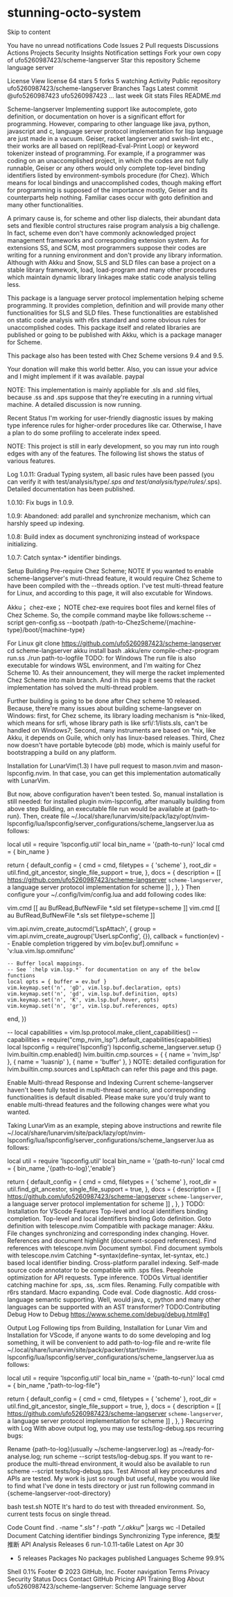 # stunning-octo-system
Skip to content

You have no unread notifications
Code
Issues
2
Pull requests
Discussions
Actions
Projects
Security
Insights
Notification settings
Fork your own copy of ufo5260987423/scheme-langserver
Star this repository
Scheme language server

License
 View license
 64 stars
 5 forks
 5 watching
 Activity
Public repository
ufo5260987423/scheme-langserver
 Branches
 Tags
Latest commit
@ufo5260987423
ufo5260987423
…
last week
Git stats
Files
README.md


Scheme-langserver
Implementing support like autocomplete, goto definition, or documentation on hover is a significant effort for programming. However, comparing to other language like java, python, javascript and c, language server protocol implementation for lisp language are just made in a vacuum. Geiser, racket langserver and swish-lint etc., their works are all based on repl(Read-Eval-Print Loop) or keyword tokenizer instead of programming. For example, if a programmer was coding on an unaccomplished project, in which the codes are not fully runnable, Geiser or any others would only complete top-level binding identifiers listed by environment-symbols procedure (for Chez). Which means for local bindings and unaccomplished codes, though making effort for programming is supposed of the importance mostly, Geiser and its counterparts help nothing. Familiar cases occur with goto definition and many other functionalities.

A primary cause is, for scheme and other lisp dialects, their abundant data sets and flexible control structures raise program analysis a big challenge. In fact, scheme even don't have commonly acknowledged project management frameworks and corresponding extension system. As for extensions SS, and SCM, most programmers suppose their codes are writing for a running environment and don't provide any library information. Although with Akku and Snow, SLS and SLD files can base a project on a stable library framework, load, load-program and many other procedures which maintain dynamic library linkages make static code analysis telling less.

This package is a language server protocol implementation helping scheme programming. It provides completion, definition and will provide many other functionalities for SLS and SLD files. These functionalities are established on static code analysis with r6rs standard and some obvious rules for unaccomplished codes. This package itself and related libraries are published or going to be published with Akku, which is a package manager for Scheme.

This package also has been tested with Chez Scheme versions 9.4 and 9.5.

Your donation will make this world better. Also, you can issue your advice and I might implement if it was available. paypal

NOTE: This implementation is mainly appliable for .sls and .sld files, because .ss and .sps suppose that they're executing in a running virtual machine. A detailed discussion is now running.

Recent Status
I'm working for user-friendly diagnostic issues by making type inference rules for higher-order procedures like car. Otherwise, I have a plan to do some profiling to accelerate index speed.

NOTE: This project is still in early development, so you may run into rough edges with any of the features. The following list shows the status of various features.

Log
1.0.11: Gradual Typing system, all basic rules have been passed (you can verify it with test/analysis/type/*.sps and test/analysis/type/rules/*.sps). Detailed documentation has been published.

1.0.10: Fix bugs in 1.0.9.

1.0.9: Abandoned: add parallel and synchronize mechanism, which can harshly speed up indexing.

1.0.8: Build index as document synchronizing instead of workspace initializing.

1.0.7: Catch syntax-* identifier bindings.

Setup
Building
Pre-require
Chez Scheme;
NOTE If you wanted to enable scheme-langserver's muti-thread feature, it would require Chez Scheme to have been compiled with the --threads option. I've test multi-thread feature for Linux, and according to this page, it will also excutable for Windows.

Akku；
chez-exe；
NOTE chez-exe requires boot files and kernel files of Chez Scheme. So, the compile command maybe like follows:scheme --script gen-config.ss --bootpath /path-to-ChezScheme/{machine-type}/boot/{machine-type}

For Linux
git clone https://github.com/ufo5260987423/scheme-langserver
cd scheme-langserver
akku install
bash .akku/env
compile-chez-program run.ss
./run path-to-logfile
TODO: for Windows
The run file is also executable for windows WSL environment, and I'm waiting for Chez Scheme 10. As their announcement, they will merge the racket implemented Chez Scheme into main branch. And in this page it seems that the racket implementation has solved the multi-thread problem.

Further building is going to be done after Chez scheme 10 released. Because, there're many issues about building scheme-langsever on Windows: first, for Chez scheme, its library loading mechanism is *nix-liked, which means for srfi, whose library path is like srfi/:1/lists.sls, can't be handled on Windows7; Second, many instruments are based on *nix, like Akku, it depends on Guile, which only has linux-based releases. Third, Chez now doesn't have portable bytecode (pb) mode, which is mainly useful for bootstrapping a build on any platform.

Installation for LunarVim(1.3)
I have pull request to mason.nvim and mason-lspconfig.nvim. In that case, you can get this implementation automatically with LunarVim.

But now, above configuration haven't been tested. So, manual installation is still needed: for installed plugin nvim-lspconfig, after manually building from above step Building, an executable file run would be available at {path-to-run}. Then, create file ~/.local/share/lunarvim/site/pack/lazy/opt/nvim-lspconfig/lua/lspconfig/server_configurations/scheme_langserver.lua as follows:

local util = require 'lspconfig.util'
local bin_name = '{path-to-run}'
local cmd = { bin_name }

return {
  default_config = {
    cmd = cmd,
    filetypes = { 'scheme' },
    root_dir = util.find_git_ancestor,
    single_file_support = true,
  },
  docs = {
    description = [[
https://github.com/ufo5260987423/scheme-langserver
`scheme-langserver`, a language server protocol implementation for scheme
]]   ,
  },
}
Then configure your ~/.config/lvim/config.lua and add following codes like:

vim.cmd [[ au BufRead,BufNewFile *.sld set filetype=scheme ]]
vim.cmd [[ au BufRead,BufNewFile *.sls set filetype=scheme ]]

vim.api.nvim_create_autocmd('LspAttach', {
  group = vim.api.nvim_create_augroup('UserLspConfig', {}),
  callback = function(ev)
    -- Enable completion triggered by <c-x><c-o>
    vim.bo[ev.buf].omnifunc = 'v:lua.vim.lsp.omnifunc'

    -- Buffer local mappings.
    -- See `:help vim.lsp.*` for documentation on any of the below functions
    local opts = { buffer = ev.buf }
    vim.keymap.set('n', 'gD', vim.lsp.buf.declaration, opts)
    vim.keymap.set('n', 'gd', vim.lsp.buf.definition, opts)
    vim.keymap.set('n', 'K', vim.lsp.buf.hover, opts)
    vim.keymap.set('n', 'gr', vim.lsp.buf.references, opts)
  end,
})

-- local capabilities = vim.lsp.protocol.make_client_capabilities()
-- capabilities = require("cmp_nvim_lsp").default_capabilities(capabilities)
local lspconfig = require('lspconfig')
lspconfig.scheme_langserver.setup {}
lvim.builtin.cmp.enabled()
lvim.builtin.cmp.sources = {
  { name = 'nvim_lsp' },
  { name = 'luasnip' },
  { name = 'buffer' },
}
NOTE: detailed configuration for lvim.builtin.cmp.sources and LspAttach can refer this page and this page.

Enable Multi-thread Response and Indexing
Current scheme-langserver haven't been fully tested in multi-thread scenario, and corresponding functionalities is default disabled. Please make sure you'd truly want to enable multi-thread features and the following changes were what you wanted.

Taking LunarVim as an example, steping above instructions and rewrite file ~/.local/share/lunarvim/site/pack/lazy/opt/nvim-lspconfig/lua/lspconfig/server_configurations/scheme_langserver.lua as follows:

local util = require 'lspconfig.util'
local bin_name = '{path-to-run}'
local cmd = { bin_name ,'{path-to-log}','enable'}

return {
  default_config = {
    cmd = cmd,
    filetypes = { 'scheme' },
    root_dir = util.find_git_ancestor,
    single_file_support = true,
  },
  docs = {
    description = [[
https://github.com/ufo5260987423/scheme-langserver
`scheme-langserver`, a language server protocol implementation for scheme
]]   ,
  },
}
TODO: Installation for VScode
Features
Top-level and local identifiers binding completion. Top-level and local identifiers binding
Goto definition. Goto definition with telescope.nvim
Compatible with package manager: Akku.
File changes synchronizing and corresponding index changing.
Hover.
References and document highlight (document-scoped references). Find references with telescope.nvim
Document symbol. Find document symbols with telescope.nvim
Catching *-syntax(define-syntax, let-syntax, etc.) based local identifier binding.
Cross-platform parallel indexing.
Self-made source code annotator to be compatible with .sps files.
Peephole optimization for API requests.
Type inference.
TODOs
Virtual identifier catching machine for .sps, .ss, .scm files.
Renaming.
Fully compatible with r6rs standard.
Macro expanding.
Code eval.
Code diagnostic.
Add cross-language semantic supporting. Well, would java, c, python and many other languages can be supported with an AST transformer?
TODO:Contributing
Debug
How to Debug
https://www.scheme.com/debug/debug.html#g1

Output Log
Following tips from Building, Installation for Lunar Vim and Installation for VScode, if anyone wants to do some developing and log something, it will be convenient to add path-to-log-file and re-write file ~/.local/share/lunarvim/site/pack/packer/start/nvim-lspconfig/lua/lspconfig/server_configurations/scheme_langserver.lua as follows:

local util = require 'lspconfig.util'
local bin_name = '{path-to-run}'
local cmd = { bin_name ,"path-to-log-file"}

return {
  default_config = {
    cmd = cmd,
    filetypes = { 'scheme' },
    root_dir = util.find_git_ancestor,
    single_file_support = true,
  },
  docs = {
    description = [[
https://github.com/ufo5260987423/scheme-langserver
`scheme-langserver`, a language server protocol implementation for scheme
]]   ,
  },
}
Recurring with Log
With above output log, you may use tests/log-debug.sps recurring bugs:

Rename {path-to-log}(usually ~/scheme-langserver.log) as ~/ready-for-analyse.log;
run scheme --script tests/log-debug.sps. If you want to re-produce the multi-thread environment, it would also be available to run scheme --script tests/log-debug.sps.
Test
Almost all key procedures and APIs are tested. My work is just so rough but useful, maybe you would like to find what I've done in tests directory or just run following command in {scheme-langserver-root-directory}

bash test.sh
NOTE It's hard to do test with threaded environment. So, current tests focus on single thread.

Code Count
find . -name "*.sls" ! -path "./.akku/*" |xargs wc -l
Detailed Document
Catching identifier bindings
Synchronizing
Type inference, 类型推断
API Analysis
Releases 6
run-1.0.11-ta6le
Latest
on Apr 30
+ 5 releases
Packages
No packages published
Languages
Scheme
99.9%
 
Shell
0.1%
Footer
© 2023 GitHub, Inc.
Footer navigation
Terms
Privacy
Security
Status
Docs
Contact GitHub
Pricing
API
Training
Blog
About
ufo5260987423/scheme-langserver: Scheme language server 

